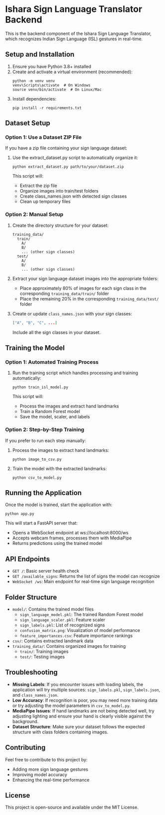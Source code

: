 # Ishara Sign Language Translator Backend

This is the backend component of the Ishara Sign Language Translator, which recognizes Indian Sign Language (ISL) gestures in real-time.

## Setup and Installation

1. Ensure you have Python 3.8+ installed
2. Create and activate a virtual environment (recommended):
   ```
   python -m venv venv
   venv\Scripts\activate  # On Windows
   source venv/bin/activate  # On Linux/Mac
   ```
3. Install dependencies:
   ```
   pip install -r requirements.txt
   ```

## Dataset Setup

### Option 1: Use a Dataset ZIP File

If you have a zip file containing your sign language dataset:

1. Use the extract_dataset.py script to automatically organize it:
   ```
   python extract_dataset.py path/to/your/dataset.zip
   ```
   
   This script will:
   - Extract the zip file
   - Organize images into train/test folders
   - Create class_names.json with detected sign classes
   - Clean up temporary files

### Option 2: Manual Setup

1. Create the directory structure for your dataset:
   ```
   training_data/
     train/
       A/
       B/
       ... (other sign classes)
     test/
       A/
       B/
       ... (other sign classes)
   ```

2. Extract your sign language dataset images into the appropriate folders:
   - Place approximately 80% of images for each sign class in the corresponding `training_data/train/` folder
   - Place the remaining 20% in the corresponding `training_data/test/` folder

3. Create or update `class_names.json` with your sign classes:
   ```json
   ["A", "B", "C", ...]
   ```
   Include all the sign classes in your dataset.

## Training the Model

### Option 1: Automated Training Process

1. Run the training script which handles processing and training automatically:
   ```
   python train_isl_model.py
   ```
   
   This script will:
   - Process the images and extract hand landmarks
   - Train a Random Forest model
   - Save the model, scaler, and labels

### Option 2: Step-by-Step Training

If you prefer to run each step manually:

1. Process the images to extract hand landmarks:
   ```
   python image_to_csv.py
   ```

2. Train the model with the extracted landmarks:
   ```
   python csv_to_model.py
   ```

## Running the Application

Once the model is trained, start the application with:
```
python app.py
```

This will start a FastAPI server that:
- Opens a WebSocket endpoint at ws://localhost:8000/ws
- Accepts webcam frames, processes them with MediaPipe
- Returns predictions using the trained model

## API Endpoints

- `GET /`: Basic server health check
- `GET /available_signs`: Returns the list of signs the model can recognize
- `WebSocket /ws`: Main endpoint for real-time sign language recognition

## Folder Structure

- `model/`: Contains the trained model files
  - `sign_language_model.pkl`: The trained Random Forest model
  - `sign_language_scaler.pkl`: Feature scaler
  - `sign_labels.pkl`: List of recognized signs
  - `confusion_matrix.png`: Visualization of model performance
  - `feature_importances.csv`: Feature importance rankings
- `csv/`: Contains extracted landmark data
- `training_data/`: Contains organized images for training
  - `train/`: Training images
  - `test/`: Testing images

## Troubleshooting

- **Missing Labels**: If you encounter issues with loading labels, the application will try multiple sources: `sign_labels.pkl`, `sign_labels.json`, and `class_names.json`.
- **Low Accuracy**: If recognition is poor, you may need more training data or try adjusting the model parameters in `csv_to_model.py`.
- **MediaPipe Issues**: If hand landmarks are not being detected well, try adjusting lighting and ensure your hand is clearly visible against the background.
- **Dataset Structure**: Make sure your dataset follows the expected structure with class folders containing images.

## Contributing

Feel free to contribute to this project by:
- Adding more sign language gestures
- Improving model accuracy
- Enhancing the real-time performance

## License

This project is open-source and available under the MIT License. 